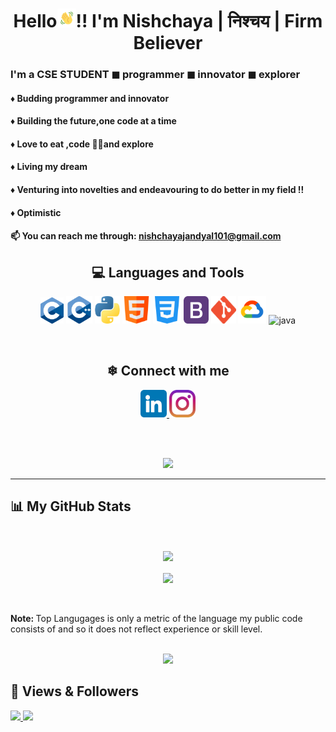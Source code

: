 <h1 align="center">Hello<img src="Images/wave.gif" width="30px" height="30px">!! I'm Nishchaya | निश्चय | Firm Believer</h1>
<h3> I'm a CSE STUDENT ◼ programmer ◼ innovator ◼ explorer </h3>
<h4> ♦ Budding programmer and innovator </h4> 
<h4> ♦️ Building the future,one code at a time</h4>
<h4> ♦️ Love to eat ,code 👨‍💻and explore</h4>
<h4> ♦️ Living my dream</h4>
<h4> ♦ Venturing into novelties and endeavouring to do better in my field !!</h4>
<h4> ♦️ Optimistic</h4>

#### 📫 You can reach me through: nishchayajandyal101@gmail.com 



<h2 align="center"> 💻 Languages and Tools </h2>
<p align="center">
<!-- <img alt="c programming" width="42 px" height="44" src="Images/C.png"> -->
<img alt="c programming" width="37 px" height="42" src="https://github.com/Swap-Nova/Swap-Nova/blob/main/Images/C%20Logo.png">
<img alt="c++" width="42 px" height="44" src="Images/C++.png ">
<img alt="python" width="40 px" height="44" src="Images/python.png">
<img alt="html" width="45 px" height="44" src="Images/html.png">
<img alt="css" width="45 px" height="44" src="Images/css-3.png">
<img alt="bootstrap" width="40 px" height="44" src="Images/bootstrap.png">
<img alt="git" width="40px" height="44px" src="https://github.com/Swap-Nova/Swap-Nova/blob/main/Images/Git.png">
<!-- <img alt="javascript" width="40 px" height="44" src="Images/js.png"> -->
<!-- <img alt="React JS" width="42 px" height="44" src="Images/react.png">  -->
<!-- <img alt="GitHub" width="40 px" height="44" src="Images/Github Icon.png"> -->
<img alt="Google Cloud" width="45 px" height="44" src="Images/Google Cloud.png">
<img alt="java" width="50px" height="44px" src="https://brandslogos.com/wp-content/uploads/images/large/java-logo-1.png">
</p>

<br>

<h2 align="center"> ❄ Connect with me </h2>
<p align="center">
<a href="https://www.linkedin.com/in/nishchaya-jandyal-55444b234" target="_blank"> 
<img width="42 px" height="44 px" src="Images/Linkedin Icon.png"> </a>
<a href="https://www.instagram.com/nishchayajandyal_21/" target="_blank"> 
<img width="42 px" height="44 px" src="Images/Instagram Icon.png"> </a> 
<!-- <a href="https://twitter.com/nishchaya_21" target="_blank">
<img width="42 px" height="44 px" src="Images/Twitter.png"> </a> -->
</p>


<br>
<br>
<!-- GitHub Streak -->
<p align="center">
<a href="http://github-readme-streak-stats.herokuapp.com?user=nishchaya21&theme=gotham&date_format=M%20j%5B%2C%20Y%5D">
<img src="http://github-readme-streak-stats.herokuapp.com?user=nishchaya21&theme=gotham&date_format=M%20j%5B%2C%20Y%5D"></a>
</p>

<hr>

## 📊 My GitHub Stats

<br>
<p align="center">
  <a href="https://github-readme-stats.vercel.app/api?username=nishchaya21&theme=tokyonight"> 
  <img align="center" src="https://github-readme-stats.vercel.app/api?username=nishchaya21&theme=tokyonight"></a>
  <br>
  <br>
  <a href="https://github-readme-stats.vercel.app/api/top-langs/?username=nishchaya21&layout=compact&theme=react&langs_count=8">
  <img align="center" src="https://github-readme-stats.vercel.app/api/top-langs/?username=nishchaya21&layout=compact&theme=react&langs_count=8"></a>
</p>

<br>
<br>
<strong> Note: </strong> Top Langugages is only a metric of the language my public code consists of and so it does not reflect experience or skill level.
<br>
<br>
<!-- GitHub Activity Graph -->
<p align="center">
<a href="https://activity-graph.herokuapp.com/graph?username=nishchaya21&theme=react-dark">
<img src="https://activity-graph.herokuapp.com/graph?username=nishchaya21&theme=react-dark"> </a>

</p>

## 🤍 Views & Followers
<a href="https://komarev.com/ghpvc/?username=nishchaya21&label=PROFILE+VIEWS&style=flat-square&color=red">
<img src="https://komarev.com/ghpvc/?username=nishchaya21&label=PROFILE+VIEWS&style=flat-square&color=red"> </a>
<a href="https://img.shields.io/github/followers/nishchaya21?label=followers&style=social">
<img src="https://img.shields.io/github/followers/nishchaya21?label=followers&style=social"> </a>
